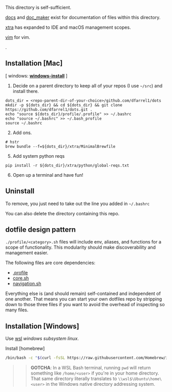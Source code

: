 This directory is self-sufficient. 

[docs](../docs) and [doc_maker](../doc_maker) exist for documentation of files within this directory.

[xtra](../xtra) has expanded to IDE and macOS management scopes.

[vim](../vim) for vim.

.

## Installation [Mac]

[ windows: **[windows-install](.#installation-windows)** ]

1. Decide on a parent directory to keep all of your repos (I use `~/src`) and install there.

```
dots_dir = <repo-parent-dir-of-your-choice>/github.com/dfarrel1/dots
mkdir -p ${dots_dir} && cd ${dots_dir} && git clone https://github.com/dfarrel1/dots.git .
echo "source ${dots_dir}/profile/.profile" >> ~/.bashrc
echo "source ~/.bashrc" >> ~/.bash_profile
source ~/.bashrc
```

2. Add ons.

```
# hstr
brew bundle --f=${dots_dir}/xtra/MinimalBrewfile
```

5. Add system python reqs

`pip install -r ${dots_dir}/xtra/python/global-reqs.txt`


6. Open up a terminal and have fun!


## Uninstall

To remove, you just need to take out the line you added in `~/.bashrc`

You can also delete the directory containing this repo.

## dotfile design pattern

`./profile/<category>.sh` files will include env, aliases, and functions for a scope of functionality. This modularity should make discoverability and management easier.

The following files are core dependencies:

- [.profile](./.profile)
- [core.sh](./core.sh)
- [navigation.sh](./navigation.sh)

Everything else is (and should remain) self-contained and independent of one another. That means you can start your own dotfiles repo by stripping down to those three files if you want to avoid the overhead of inspecting so many files.

## Installation [Windows]

Use [wsl](https://docs.microsoft.com/en-us/windows/wsl/install) *windows subsystem linux*. 

Install [homebrew]
```bash
/bin/bash -c "$(curl -fsSL https://raw.githubusercontent.com/Homebrew/install/HEAD/install.sh)"
```

>> **GOTCHA**: In a WSL Bash terminal, running `pwd` will return something like `/home/<user>` if you're in your home directory. That same directory literally translates to `\\wsl$\Ubuntu\home\<user>` in the Windows native directory addressing system.